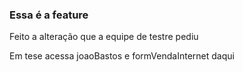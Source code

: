 ### Essa é a feature 



Feito a alteração que a equipe de testre pediu

Em tese acessa joaoBastos e formVendaInternet daqui